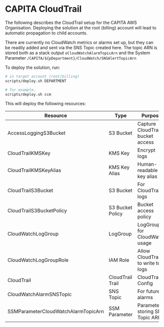 # CAPITA CloudTrail

The following describes the CloudTrail setup for the CAPITA AWS Organisation.
Deploying the solution at the root (billing) account will lead to automatic
propagation to child accounts. 

There are currently no CloudWatch metrics or alarms set up, but they can be
readily added and sent via the SNS Topic created here. The topic ARN is stored
both as a stack output `oCloudWatchAlarmTopicArn` and the System Parameter
`/CAPITA/${pDepartment}/CloudWatch/SNSAlertTopicArn`

To deploy the solution, run:

```bash
# in target account (root/billing)
scripts/deploy.sh DEPARTMENT

# for example,
scripts/deploy.sh ccm

```

This will deploy the following resources:

Resource | Type | Purpose
--- | --- | ---
AccessLoggingS3Bucket | S3 Bucket | Capture CloudTrail bucket access
CloudTrailKMSKey | KMS Key | Encrypt logs
CloudTrailKMSKeyAlias | KMS Key Alias | Human-readable key alias
CloudTrailS3Bucket | S3 Bucket | For CloudTrail logs
CloudTrailS3BucketPolicy | S3 Bucket Policy | Bucket access policy
CloudWatchLogGroup | LogGroup | LogGroup for CloudWatch usage
CloudWatchLogGroupRole | IAM Role | Allow CloudTrail to write to logs
CloudTrail | CloudTrail Trail | CloudTrail Config
CloudWatchAlarmSNSTopic | SNS Topic | For future alarms
SSMParameterCloudWatchAlarmTopicArn | SSM Parameter | Parameter storing SNS Topic ARN
